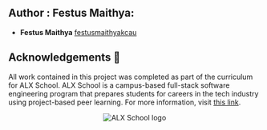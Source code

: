 



## Author : Festus Maithya:

* **Festus Maithya** [festusmaithyakcau](https://github.com/festusmaithyakcau)

## Acknowledgements :pray:

All work contained in this project was completed as part of the curriculum for
ALX School. ALX School is a campus-based full-stack software
engineering program that prepares students for careers in the tech industry
using project-based peer learning. For more information, visit
[this link](https://www.alxafrica.com/software-engineering/).

<p align="center">
  <img src="https://cdn.movemeback.com/media/thumbnails/images/alx-organisation-logo-20190916-00002391/f6313bbddaca8b63d28b26a7b02bc3c7.jpg"
       alt="ALX School logo">
</p>


